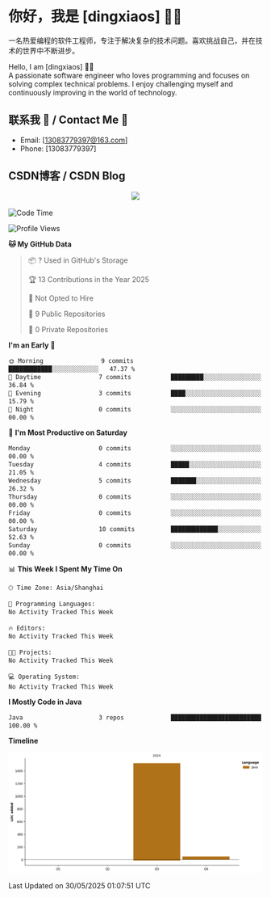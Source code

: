 # 你好，我是 [dingxiaos] 👨‍💻
一名热爱编程的软件工程师，专注于解决复杂的技术问题。喜欢挑战自己，并在技术的世界中不断进步。

Hello, I am [dingxiaos] 👨‍💻  
A passionate software engineer who loves programming and focuses on solving complex technical problems. I enjoy challenging myself and continuously improving in the world of technology.
## 联系我 📧 / Contact Me 📧

- Email: [13083779397@163.com]
- Phone: [13083779397]

## CSDN博客 / CSDN Blog
<!-- CSDN- 数据-->
<div align="center"> <img src="https://stats.justsong.cn/api/csdn/?id=qq_61905492&theme=radical#&lang=zh-CN" width="800" height="auto">
</div>

<!--START_SECTION:waka-->
![Code Time](http://img.shields.io/badge/Code%20Time-0%20secs-blue)

![Profile Views](http://img.shields.io/badge/Profile%20Views-0-blue)

**🐱 My GitHub Data** 

> 📦 ? Used in GitHub's Storage 
 > 
> 🏆 13 Contributions in the Year 2025
 > 
> 🚫 Not Opted to Hire
 > 
> 📜 9 Public Repositories 
 > 
> 🔑 0 Private Repositories 
 > 
**I'm an Early 🐤** 

```text
🌞 Morning                9 commits           ████████████░░░░░░░░░░░░░   47.37 % 
🌆 Daytime                7 commits           █████████░░░░░░░░░░░░░░░░   36.84 % 
🌃 Evening                3 commits           ████░░░░░░░░░░░░░░░░░░░░░   15.79 % 
🌙 Night                  0 commits           ░░░░░░░░░░░░░░░░░░░░░░░░░   00.00 % 
```
📅 **I'm Most Productive on Saturday** 

```text
Monday                   0 commits           ░░░░░░░░░░░░░░░░░░░░░░░░░   00.00 % 
Tuesday                  4 commits           █████░░░░░░░░░░░░░░░░░░░░   21.05 % 
Wednesday                5 commits           ███████░░░░░░░░░░░░░░░░░░   26.32 % 
Thursday                 0 commits           ░░░░░░░░░░░░░░░░░░░░░░░░░   00.00 % 
Friday                   0 commits           ░░░░░░░░░░░░░░░░░░░░░░░░░   00.00 % 
Saturday                 10 commits          █████████████░░░░░░░░░░░░   52.63 % 
Sunday                   0 commits           ░░░░░░░░░░░░░░░░░░░░░░░░░   00.00 % 
```


📊 **This Week I Spent My Time On** 

```text
🕑︎ Time Zone: Asia/Shanghai

💬 Programming Languages: 
No Activity Tracked This Week

🔥 Editors: 
No Activity Tracked This Week

🐱‍💻 Projects: 
No Activity Tracked This Week

💻 Operating System: 
No Activity Tracked This Week
```

**I Mostly Code in Java** 

```text
Java                     3 repos             █████████████████████████   100.00 % 
```



**Timeline**

![Lines of Code chart](https://raw.githubusercontent.com/dingxiaos/dingxiaos/main/assets/bar_graph.png)


 Last Updated on 30/05/2025 01:07:51 UTC
<!--END_SECTION:waka-->

